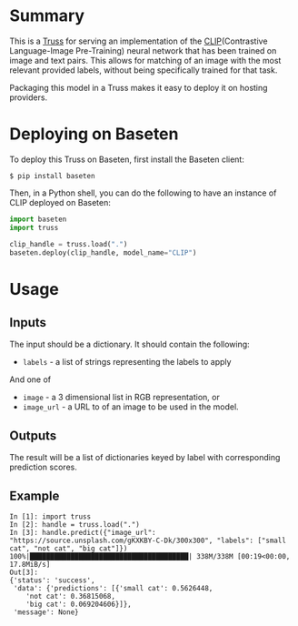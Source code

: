 # Summary

This is a [Truss](https://truss.baseten.co/) for serving an implementation of the
[CLIP](https://github.com/openai/CLIP)(Contrastive Language-Image Pre-Training)
neural network that has been trained on image and text pairs. This allows for matching of an image with the most
relevant provided labels, without being specifically trained for that task.

Packaging this model in a Truss makes it easy to deploy it on hosting providers.

# Deploying on Baseten

To deploy this Truss on Baseten, first install the Baseten client:

```
$ pip install baseten
```

Then, in a Python shell, you can do the following to have an instance of CLIP deployed
on Baseten:

```python
import baseten
import truss

clip_handle = truss.load(".")
baseten.deploy(clip_handle, model_name="CLIP")
```

# Usage

## Inputs
The input should be a dictionary. It should contain the following:
* `labels` - a list of strings representing the labels to apply

And one of
* `image` - a 3 dimensional list in RGB representation, or
* `image_url` - a URL to of an image to be used in the model.

## Outputs

The result will be a list of dictionaries keyed by label with corresponding prediction scores.

## Example

```
In [1]: import truss
In [2]: handle = truss.load(".")
In [3]: handle.predict({"image_url": "https://source.unsplash.com/gKXKBY-C-Dk/300x300", "labels": ["small cat", "not cat", "big cat"]})
100%|███████████████████████████████████████| 338M/338M [00:19<00:00, 17.8MiB/s]
Out[3]: 
{'status': 'success',
 'data': {'predictions': [{'small cat': 0.5626448,
    'not cat': 0.36815068,
    'big cat': 0.069204606}]},
 'message': None}
```
